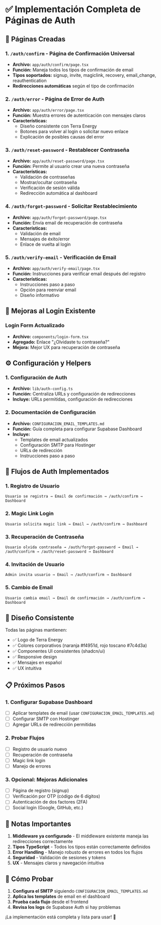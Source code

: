 # ✅ Implementación Completa de Páginas de Auth

## 📄 Páginas Creadas

### 1. `/auth/confirm` - Página de Confirmación Universal

- **Archivo:** `app/auth/confirm/page.tsx`
- **Función:** Maneja todos los tipos de confirmación de email
- **Tipos soportados:** signup, invite, magiclink, recovery, email_change, reauthentication
- **Redirecciones automáticas** según el tipo de confirmación

### 2. `/auth/error` - Página de Error de Auth

- **Archivo:** `app/auth/error/page.tsx`
- **Función:** Muestra errores de autenticación con mensajes claros
- **Características:**
  - Diseño consistente con Terra Energy
  - Botones para volver al login o solicitar nuevo enlace
  - Explicación de posibles causas del error

### 3. `/auth/reset-password` - Restablecer Contraseña

- **Archivo:** `app/auth/reset-password/page.tsx`
- **Función:** Permite al usuario crear una nueva contraseña
- **Características:**
  - Validación de contraseñas
  - Mostrar/ocultar contraseña
  - Verificación de sesión válida
  - Redirección automática al dashboard

### 4. `/auth/forgot-password` - Solicitar Restablecimiento

- **Archivo:** `app/auth/forgot-password/page.tsx`
- **Función:** Envía email de recuperación de contraseña
- **Características:**
  - Validación de email
  - Mensajes de éxito/error
  - Enlace de vuelta al login

### 5. `/auth/verify-email` - Verificación de Email

- **Archivo:** `app/auth/verify-email/page.tsx`
- **Función:** Instrucciones para verificar email después del registro
- **Características:**
  - Instrucciones paso a paso
  - Opción para reenviar email
  - Diseño informativo

## 🔧 Mejoras al Login Existente

### Login Form Actualizado

- **Archivo:** `components/login-form.tsx`
- **Agregado:** Enlace "¿Olvidaste tu contraseña?"
- **Mejora:** Mejor UX para recuperación de contraseña

## ⚙️ Configuración y Helpers

### 1. Configuración de Auth

- **Archivo:** `lib/auth-config.ts`
- **Función:** Centraliza URLs y configuración de redirecciones
- **Incluye:** URLs permitidas, configuración de redirecciones

### 2. Documentación de Configuración

- **Archivo:** `CONFIGURACION_EMAIL_TEMPLATES.md`
- **Función:** Guía completa para configurar Supabase Dashboard
- **Incluye:**
  - Templates de email actualizados
  - Configuración SMTP para Hostinger
  - URLs de redirección
  - Instrucciones paso a paso

## 🔄 Flujos de Auth Implementados

### 1. Registro de Usuario

```
Usuario se registra → Email de confirmación → /auth/confirm → Dashboard
```

### 2. Magic Link Login

```
Usuario solicita magic link → Email → /auth/confirm → Dashboard
```

### 3. Recuperación de Contraseña

```
Usuario olvida contraseña → /auth/forgot-password → Email → /auth/confirm → /auth/reset-password → Dashboard
```

### 4. Invitación de Usuario

```
Admin invita usuario → Email → /auth/confirm → Dashboard
```

### 5. Cambio de Email

```
Usuario cambia email → Email de confirmación → /auth/confirm → Dashboard
```

## 🎨 Diseño Consistente

Todas las páginas mantienen:

- ✅ Logo de Terra Energy
- ✅ Colores corporativos (naranja #f4951d, rojo toscano #7c4d3a)
- ✅ Componentes UI consistentes (shadcn/ui)
- ✅ Responsive design
- ✅ Mensajes en español
- ✅ UX intuitiva

## 📋 Próximos Pasos

### 1. Configurar Supabase Dashboard

- [ ] Aplicar templates de email (usar `CONFIGURACION_EMAIL_TEMPLATES.md`)
- [ ] Configurar SMTP con Hostinger
- [ ] Agregar URLs de redirección permitidas

### 2. Probar Flujos

- [ ] Registro de usuario nuevo
- [ ] Recuperación de contraseña
- [ ] Magic link login
- [ ] Manejo de errores

### 3. Opcional: Mejoras Adicionales

- [ ] Página de registro (signup)
- [ ] Verificación por OTP (código de 6 dígitos)
- [ ] Autenticación de dos factores (2FA)
- [ ] Social login (Google, GitHub, etc.)

## 🚨 Notas Importantes

1. **Middleware ya configurado** - El middleware existente maneja las redirecciones correctamente
2. **Tipos TypeScript** - Todos los tipos están correctamente definidos
3. **Error Handling** - Manejo robusto de errores en todos los flujos
4. **Seguridad** - Validación de sesiones y tokens
5. **UX** - Mensajes claros y navegación intuitiva

## 🧪 Cómo Probar

1. **Configura el SMTP** siguiendo `CONFIGURACION_EMAIL_TEMPLATES.md`
2. **Aplica los templates** de email en el dashboard
3. **Prueba cada flujo** desde el frontend
4. **Revisa los logs** de Supabase Auth si hay problemas

¡La implementación está completa y lista para usar! 🎉
